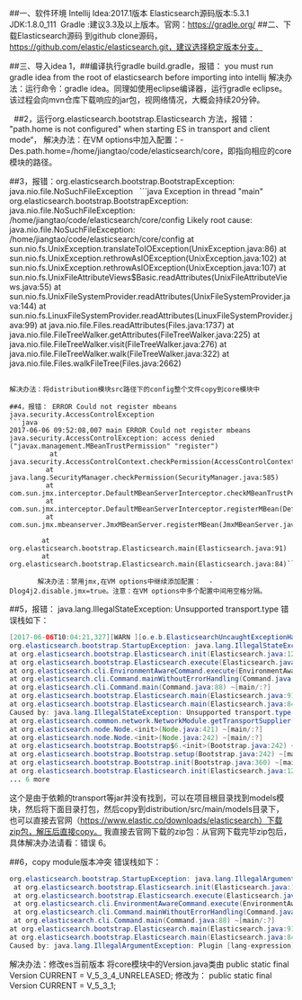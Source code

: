 ##一、软件环境
Intellij Idea:2017.1版本
Elasticsearch源码版本:5.3.1
JDK:1.8.0_111 
Gradle :建议3.3及以上版本。官网：https://gradle.org/
##二、下载Elasticsearch源码
到github clone源码，https://github.com/elastic/elasticsearch.git，建议选择稳定版本分支。

##三、导入idea
1，##编译执行gradle build.gradle，报错：
you must run gradle idea from the root of elasticsearch before importing into intellij
解决办法：运行命令：gradle idea。同理如使用eclipse编译器，运行gradle eclipse。该过程会向mvn仓库下载响应的jar包，视网络情况，大概会持续20分钟。

 
##2，运行org.elasticsearch.bootstrap.Elasticsearch 方法，报错：
"path.home is not configured" when starting ES in transport and client mode“，
解决办法：在VM options中加入配置：-Des.path.home=/home/jiangtao/code/elasticsearch/core，即指向相应的core模块的路径。

##3，报错：org.elasticsearch.bootstrap.BootstrapException: java.nio.file.NoSuchFileException
  ```java
Exception in thread "main" org.elasticsearch.bootstrap.BootstrapException: java.nio.file.NoSuchFileException: /home/jiangtao/code/elasticsearch/core/config Likely root cause: java.nio.file.NoSuchFileException: /home/jiangtao/code/elasticsearch/core/config
    at sun.nio.fs.UnixException.translateToIOException(UnixException.java:86)
    at sun.nio.fs.UnixException.rethrowAsIOException(UnixException.java:102)
    at sun.nio.fs.UnixException.rethrowAsIOException(UnixException.java:107)
    at sun.nio.fs.UnixFileAttributeViews$Basic.readAttributes(UnixFileAttributeViews.java:55)
   at sun.nio.fs.UnixFileSystemProvider.readAttributes(UnixFileSystemProvider.java:144)
   at sun.nio.fs.LinuxFileSystemProvider.readAttributes(LinuxFileSystemProvider.java:99)
   at java.nio.file.Files.readAttributes(Files.java:1737)
   at java.nio.file.FileTreeWalker.getAttributes(FileTreeWalker.java:225)
   at java.nio.file.FileTreeWalker.visit(FileTreeWalker.java:276)
   at java.nio.file.FileTreeWalker.walk(FileTreeWalker.java:322)
   at java.nio.file.Files.walkFileTree(Files.java:2662)
   ```

解决办法：将distribution模块src路径下的config整个文件copy到core模块中

##4，报错： ERROR Could not register mbeans java.security.AccessControlException
```java
2017-06-06 09:52:08,007 main ERROR Could not register mbeans java.security.AccessControlException: access denied ("javax.management.MBeanTrustPermission" "register")
             at java.security.AccessControlContext.checkPermission(AccessControlContext.java:472)
            at java.lang.SecurityManager.checkPermission(SecurityManager.java:585)
            at com.sun.jmx.interceptor.DefaultMBeanServerInterceptor.checkMBeanTrustPermission(DefaultMBeanServerInterceptor.java:1848)
            at com.sun.jmx.interceptor.DefaultMBeanServerInterceptor.registerMBean(DefaultMBeanServerInterceptor.java:322)
            at com.sun.jmx.mbeanserver.JmxMBeanServer.registerMBean(JmxMBeanServer.java:522)
             
           at org.elasticsearch.bootstrap.Elasticsearch.main(Elasticsearch.java:91)
           at org.elasticsearch.bootstrap.Elasticsearch.main(Elasticsearch.java:84)```

       解决办法：禁用jmx,在VM options中继续添加配置：  -Dlog4j2.disable.jmx=true。注意：在VM options中多个配置中间用空格分隔。
```
##5，报错： java.lang.IllegalStateException: Unsupported transport.type 
错误栈如下：
```java
[2017-06-06T10:04:21,327][WARN ][o.e.b.ElasticsearchUncaughtExceptionHandler]  uncaught exception in thread [main]
org.elasticsearch.bootstrap.StartupException: java.lang.IllegalStateException: Unsupported transport.type 
at org.elasticsearch.bootstrap.Elasticsearch.init(Elasticsearch.java:127) ~[main/:?]
at org.elasticsearch.bootstrap.Elasticsearch.execute(Elasticsearch.java:114) ~[main/:?]
at org.elasticsearch.cli.EnvironmentAwareCommand.execute(EnvironmentAwareCommand.java:58) ~[main/:?]
at org.elasticsearch.cli.Command.mainWithoutErrorHandling(Command.java:122) ~[main/:?]
at org.elasticsearch.cli.Command.main(Command.java:88) ~[main/:?]
at org.elasticsearch.bootstrap.Elasticsearch.main(Elasticsearch.java:91) ~[main/:?]
at org.elasticsearch.bootstrap.Elasticsearch.main(Elasticsearch.java:84) ~[main/:?]
Caused by: java.lang.IllegalStateException: Unsupported transport.type 
at org.elasticsearch.common.network.NetworkModule.getTransportSupplier(NetworkModule.java:213) ~[main/:?]
at org.elasticsearch.node.Node.<init>(Node.java:421) ~[main/:?]
at org.elasticsearch.node.Node.<init>(Node.java:242) ~[main/:?]
at org.elasticsearch.bootstrap.Bootstrap$6.<init>(Bootstrap.java:242) ~[main/:?]
at org.elasticsearch.bootstrap.Bootstrap.setup(Bootstrap.java:242) ~[main/:?]
at org.elasticsearch.bootstrap.Bootstrap.init(Bootstrap.java:360) ~[main/:?]
at org.elasticsearch.bootstrap.Elasticsearch.init(Elasticsearch.java:123) ~[main/:?]
... 6 more
```

这个是由于依赖的transport等jar并没有找到，可以在项目根目录找到models模块，然后将下面目录打包，然后copy到distribution/src/main/models目录下，
也可以直接去官网（https://www.elastic.co/downloads/elasticsearch）下载zip包，解压后直接copy。
我直接去官网下载的zip包：从官网下载完毕zip包后，具体解决办法请看：错误 6。


##6，copy module版本冲突
错误栈如下： 
```java
org.elasticsearch.bootstrap.StartupException: java.lang.IllegalArgumentException: Plugin [lang-expression] is incompatible with Elasticsearch [5.3.4]. Was designed for version [5.3.1]
 at org.elasticsearch.bootstrap.Elasticsearch.init(Elasticsearch.java:127) ~[main/:?]
 at org.elasticsearch.bootstrap.Elasticsearch.execute(Elasticsearch.java:114) ~[main/:?]
 at org.elasticsearch.cli.EnvironmentAwareCommand.execute(EnvironmentAwareCommand.java:58) ~[main/:?]
 at org.elasticsearch.cli.Command.mainWithoutErrorHandling(Command.java:122) ~[main/:?]
 at org.elasticsearch.cli.Command.main(Command.java:88) ~[main/:?]
at org.elasticsearch.bootstrap.Elasticsearch.main(Elasticsearch.java:91) ~[main/:?]
at org.elasticsearch.bootstrap.Elasticsearch.main(Elasticsearch.java:84) ~[main/:?]
Caused by: java.lang.IllegalArgumentException: Plugin [lang-expression] is incompatible with Elasticsearch [5.3.4]. Was designed for version [5.3.1]
```

解决办法：修改es当前版本
将core模块中的Version.java类由
public static final Version CURRENT = V_5_3_4_UNRELEASED;
修改为：
public static final Version CURRENT = V_5_3_1;